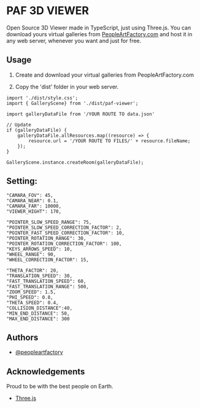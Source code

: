 
# PAF 3D VIEWER

Open Source 3D Viewer made in TypeScript, just using Three.js. 
You can download yours virtual galleries from [PeopleArtFactory.com](https://github.com/peopleartfactory) and host it in  any web server, whenever you want and just for free.

## Usage

1. Create and download your virtual galleries from PeopleArtFactory.com 

2. Copy the 'dist' folder in your web server.

```
import './dist/style.css';
import { GalleryScene} from './dist/paf-viewer';

import galleryDataFile from '/YOUR ROUTE TO data.json' 

// Update  
if (galleryDataFile) {
	galleryDataFile.allResources.map((resource) => {
		resource.url = '/YOUR ROUTE TO FILES/' + resource.fileName;
	});
}

GalleryScene.instance.createRoom(galleryDataFile);
```
## Setting:

    "CAMARA_FOV": 45,
    "CAMARA_NEAR": 0.1,
    "CAMARA_FAR": 10000,
    "VIEWER_HIGHT": 170,

    "POINTER_SLOW_SPEED_RANGE": 75,
    "POINTER_SLOW_SPEED_CORRECTION_FACTOR": 2,
    "POINTER_FAST_SPEED_CORRECTION_FACTOR": 10,
    "POINTER_ROTATION_RANGE": 30,
    "POINTER_ROTATION_CORRECTION_FACTOR": 100,
    "KEYS_ARROWS_SPEED": 10,
    "WHEEL_RANGE": 90,
    "WHEEL_CORRECTION_FACTOR": 15,

    "THETA_FACTOR": 20, 
    "TRANSLATION_SPEED": 30,
    "FAST_TRANSLATION_SPEED": 60,
    "FAST_TRANSLATION_RANGE": 500,
    "ZOOM_SPEED": 1.5,
    "PHI_SPEED": 0.8,
    "THETA_SPEED": 0.4,
    "COLLISION_DISTANCE":40,
    "MIN_END_DISTANCE": 50, 
    "MAX_END_DISTANCE": 300
## Authors

- [@peopleartfactory](https://github.com/peopleartfactory)


## Acknowledgements

Proud to be with the best people on Earth.

 - [Three.js](https://threejs.org/)

